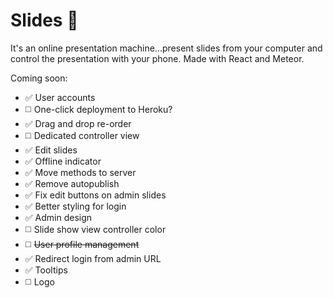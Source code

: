 # Slides 🎉

It's an online presentation machine...present slides from your computer and control the presentation with your phone. Made with React and Meteor.

Coming soon:
* ✅ User accounts
* ◻️ One-click deployment to Heroku?
* ✅ Drag and drop re-order
* ◻️ Dedicated controller view
* ✅ Edit slides
* ✅ Offline indicator
* ✅ Move methods to server
* ✅ Remove autopublish
* ✅ Fix edit buttons on admin slides
* ✅ Better styling for login
* ✅ Admin design
* ◻️ Slide show view controller color
* ◻️ ~~User profile management~~
* ✅ Redirect login from admin URL
* ✅ Tooltips
* ◻️ Logo
